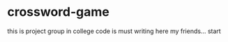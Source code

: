 # crossword-game
this is project group in college
code is must writing here my friends...
start





